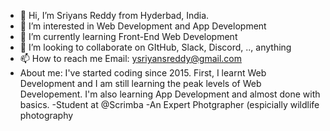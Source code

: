 - 👋 Hi, I’m Sriyans Reddy from Hyderbad, India.
- 👀 I’m interested in Web Development and App Development
- 🌱 I’m currently learning Front-End Web Development
- 💞️ I’m looking to collaborate on GItHub, Slack, Discord, .., anything
- 📫 How to reach me 
    Email: ysriyansreddy@gmail.com
- About me: I've started coding since 2015. First, I learnt Web Development and I am still learning the peak levels of Web Developement. I'm also learning App Development and almost       done with basics.
-Student at @Scrimba
-An Expert Photgrapher (espicially wildlife photography

    

<!---
sriyansreddyy/sriyansreddyy is a ✨ special ✨ repository because its `README.md` (this file) appears on your GitHub profile.
You can click the Preview link to take a look at your changes.
--->
